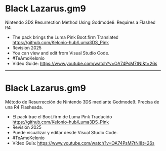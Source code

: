 # Black Lazarus.gm9
Nintendo 3DS Resurrection Method Using Godmode9. Requires a Flashed R4.
- The pack brings the Luma Pink Boot.firm Translated https://github.com/Kelonio-hub/Luma3DS_Pink
- Revision 2025
- You can view and edit from Visual Studio Code.
- #TeAmoKelonio
- Video Guide: https://www.youtube.com/watch?v=OA74PsM7tNI&t=26s
  
_________

# Black Lazarus.gm9
Método de Resurrección de Nintendo 3DS mediante Godmode9. Precisa de una R4 Flasheada. 
- El pack trae el  Boot.firm de Luma Pink Traducido https://github.com/Kelonio-hub/Luma3DS_Pink
- Revisión 2025
- Puede visualizar y editar desde Visual Studio Code.
- #TeAmoKelonio
- Vídeo Guía: https://www.youtube.com/watch?v=OA74PsM7tNI&t=26s

